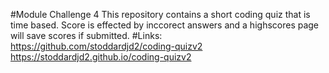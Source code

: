 #Module Challenge 4
This repository contains a short coding quiz that is time based. Score is effected by inccorect answers and a highscores page will save scores if submitted.
#Links:
https://github.com/stoddardjd2/coding-quizv2
https://stoddardjd2.github.io/coding-quizv2

